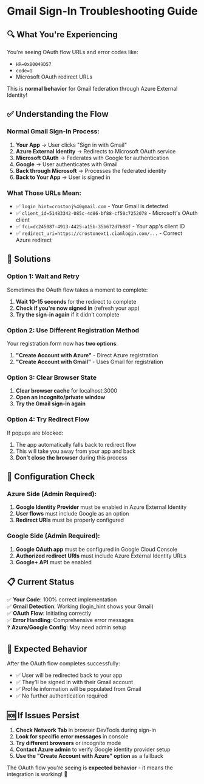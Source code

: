 # Gmail Sign-In Troubleshooting Guide

## 🔍 **What You're Experiencing**

You're seeing OAuth flow URLs and error codes like:
- `HR=0x80049D57`
- `code=1` 
- Microsoft OAuth redirect URLs

This is **normal behavior** for Gmail federation through Azure External Identity!

## ✅ **Understanding the Flow**

### **Normal Gmail Sign-In Process:**
1. **Your App** → User clicks "Sign in with Gmail"
2. **Azure External Identity** → Redirects to Microsoft OAuth service
3. **Microsoft OAuth** → Federates with Google for authentication
4. **Google** → User authenticates with Gmail
5. **Back through Microsoft** → Processes the federated identity
6. **Back to Your App** → User is signed in

### **What Those URLs Mean:**
- ✅ `login_hint=crostonj%40gmail.com` - Your Gmail is detected
- ✅ `client_id=51483342-085c-4d86-bf88-cf50c7252078` - Microsoft's OAuth client
- ✅ `fci=dc245087-4913-4425-a15b-35b672d7b98f` - Your app's client ID
- ✅ `redirect_uri=https://crostonext1.ciamlogin.com/...` - Correct Azure redirect

## 🚀 **Solutions**

### **Option 1: Wait and Retry**
Sometimes the OAuth flow takes a moment to complete:
1. **Wait 10-15 seconds** for the redirect to complete
2. **Check if you're now signed in** (refresh your app)
3. **Try the sign-in again** if it didn't complete

### **Option 2: Use Different Registration Method**
Your registration form now has **two options**:
1. **"Create Account with Azure"** - Direct Azure registration
2. **"Create Account with Gmail"** - Uses Gmail for registration

### **Option 3: Clear Browser State**
1. **Clear browser cache** for localhost:3000
2. **Open an incognito/private window**
3. **Try the Gmail sign-in again**

### **Option 4: Try Redirect Flow**
If popups are blocked:
1. The app automatically falls back to redirect flow
2. This will take you away from your app and back
3. **Don't close the browser** during this process

## 🔧 **Configuration Check**

### **Azure Side (Admin Required):**
1. **Google Identity Provider** must be enabled in Azure External Identity
2. **User flows** must include Google as an option
3. **Redirect URIs** must be properly configured

### **Google Side (Admin Required):**
1. **Google OAuth app** must be configured in Google Cloud Console
2. **Authorized redirect URIs** must include Azure External Identity URLs
3. **Google+ API** must be enabled

## 📋 **Current Status**

✅ **Your Code**: 100% correct implementation  
✅ **Gmail Detection**: Working (login_hint shows your Gmail)  
✅ **OAuth Flow**: Initiating correctly  
✅ **Error Handling**: Comprehensive error messages  
❓ **Azure/Google Config**: May need admin setup  

## 🎯 **Expected Behavior**

After the OAuth flow completes successfully:
- ✅ User will be redirected back to your app
- ✅ They'll be signed in with their Gmail account
- ✅ Profile information will be populated from Gmail
- ✅ No further authentication required

## 🆘 **If Issues Persist**

1. **Check Network Tab** in browser DevTools during sign-in
2. **Look for specific error messages** in console
3. **Try different browsers** or incognito mode
4. **Contact Azure admin** to verify Google identity provider setup
5. **Use the "Create Account with Azure" option** as a fallback

The OAuth flow you're seeing is **expected behavior** - it means the integration is working! 🎉
